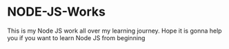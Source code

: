 # NODE-JS-Works
This is my Node JS work all over my learning journey.
Hope it is gonna help you if you want to learn Node JS from beginning
